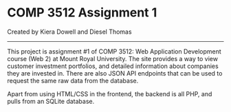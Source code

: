 # COMP 3512 Assignment 1
Created by Kiera Dowell and Diesel Thomas

***

This project is assignment #1 of COMP 3512: Web Application Development course (Web 2) at Mount Royal University.
The site provides a way to view customer investment portfolios, and detailed information about companies they are invested in.
There are also JSON API endpoints that can be used to request the same raw data from the database.

Apart from using HTML/CSS in the frontend, the backend is all PHP, and pulls from an SQLite database.